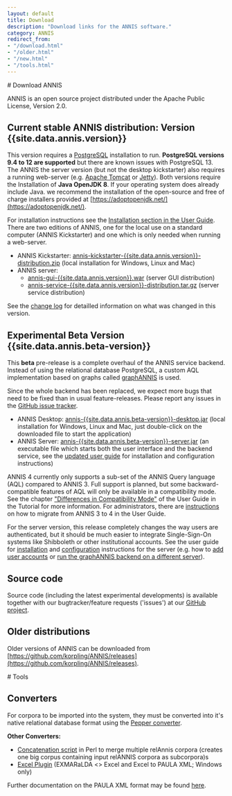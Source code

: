 ```yaml
---
layout: default
title: Download
description: "Download links for the ANNIS software."
category: ANNIS
redirect_from:
- "/download.html"
- "/older.html"
- "/new.html"
- "/tools.html"
---
```


<div class="page-header">
# Download ANNIS
</div>

ANNIS is an open source project
distributed under the Apache Public License, Version 2.0. 

## Current stable ANNIS distribution: Version {{site.data.annis.version}}

This version requires a [PostgreSQL](http://www.postgresql.org/) installation to run. 
**PostgreSQL versions 9.4 to 12 are supported** but there are known issues with PostgreSQL 13. 
The ANNIS the server version (but not the desktop kickstarter) also requires a running web-server (e.g. [Apache Tomcat](http://tomcat.apache.org/) or [Jetty](https://www.eclipse.org/jetty/)).
Both versions require the Installation of **Java OpenJDK 8**. If your operating system does already include Java. we recommend the installation of the open-source and free of charge installers provided at [https://adoptopenjdk.net/](https://adoptopenjdk.net/).

For installation instructions see the [<i class="fa fa-book"></i> Installation section in the User Guide](http://korpling.github.io/ANNIS/{{site.data.annis.short-version}}/user-guide/installation.html). 
There are two editions of ANNIS, one for the local use on a standard computer (ANNIS Kickstarter) and one which is only needed when running a web-server.

- ANNIS Kickstarter: [annis-kickstarter-{{site.data.annis.version}}-distribution.zip](https://github.com/korpling/ANNIS/releases/download/annis-{{site.data.annis.version}}/annis-kickstarter-{{site.data.annis.version}}-distribution.zip) (local installation for Windows, Linux and Mac)
- ANNIS server:
  - [annis-gui-{{site.data.annis.version}}.war](https://github.com/korpling/ANNIS/releases/download/annis-{{site.data.annis.version}}/annis-gui-{{site.data.annis.version}}.war) (server GUI distribution)
  - [annis-service-{{site.data.annis.version}}-distribution.tar.gz](https://github.com/korpling/ANNIS/releases/download/annis-{{site.data.annis.version}}/annis-service-{{site.data.annis.version}}-distribution.tar.gz) (server service distribution)  


See the [change log](https://raw.githubusercontent.com/korpling/ANNIS/annis3/master/CHANGELOG) for detailled information on what was changed in this version.

## Experimental Beta Version {{site.data.annis.beta-version}}

This **beta** pre-release is a complete overhaul of the ANNIS service backend.
Instead of using the relational database PostgreSQL, a custom AQL implementation based on graphs called [graphANNIS](https://github.com/korpling/graphANNIS) is used.

Since the whole backend has been replaced, we expect more bugs that need to be fixed than in usual feature-releases. 
Please report any issues in the [GitHub issue tracker](https://github.com/korpling/ANNIS/issues).

- ANNIS Desktop: [<i class="fa fa-download"></i> annis-{{site.data.annis.beta-version}}-desktop.jar](https://github.com/korpling/ANNIS/releases/download/annis-{{site.data.annis.beta-version}}/annis-{{site.data.annis.beta-version}}-desktop.jar) (local installation for Windows, Linux and Mac, just double-click on the downloaded file to start the application)
- ANNIS Server: [<i class="fa fa-download"></i> annis-{{site.data.annis.beta-version}}-server.jar](https://github.com/korpling/ANNIS/releases/download/annis-{{site.data.annis.beta-version}}/annis-{{site.data.annis.beta-version}}-server.jar) (an executable file which starts both the user interface and the backend service, see the [updated user guide](http://korpling.github.io/ANNIS/4.0/user-guide/) for installation and configuration instructions)

ANNIS 4 currently only supports a sub-set of the ANNIS Query language (AQL) compared to ANNIS 3.
Full support is planned, but some backward-compatible features of AQL will only be available in a compatibility mode.
See the chapter ["Differences in Compatibility Mode"](http://korpling.github.io/ANNIS/4.0/user-guide/aql-compatibility-mode.html) of the User Guide in the Tutorial for more information.
For administrators, there are [instructions](http://korpling.github.io/ANNIS/4.0/user-guide/installation/migrate-annis3.html) on how to migrate from ANNIS 3 to 4 in the User Guide.


For the server version, this release completely changes the way users are authenticated, but it should be much easier to integrate Single-Sign-On systems like Shibboleth or other institutional accounts.
See the user guide for [installation](http://korpling.github.io/ANNIS/4.0/user-guide/installation/server.html) and [configuration](http://korpling.github.io/ANNIS/4.0/user-guide//configuration/) instructions for the server (e.g. how to [add user accounts](http://korpling.github.io/ANNIS/4.0/user-guide/configuration/user.html) or [run the graphANNIS backend on a different server](http://korpling.github.io/ANNIS/4.0/user-guide/advanced/backend-frontend-separation.html)).



## Source code


Source code (including the latest experimental developments) is available 
together with our bugtracker/feature requests ('issues') at our [<i class="fa fa-github"></i> GitHub project](http://github.com/korpling/ANNIS).


## Older distributions

Older versions of ANNIS can be downloaded from [https://github.com/korpling/ANNIS/releases](https://github.com/korpling/ANNIS/releases).


<div class="page-header">
# Tools
</div>

## Converters

For corpora to be imported
into the system, they must be converted into it's
native relational database format using the [Pepper converter](../pepper/index.html). 

**Other Converters:**

- [Concatenation script](resources/catRelAnnis.pl) in Perl to merge multiple relAnnis corpora (creates one big corpus containing input relANNIS corpora as subcorpora)s
- [Excel Plugin](https://github.com/amir-zeldes/XLAddIns) (EXMARaLDA <> Excel and Excel to PAULA XML; Windows only)

Further documentation on the PAULA XML format may be found [here](http://www.sfb632.uni-potsdam.de/en/paula.html).
